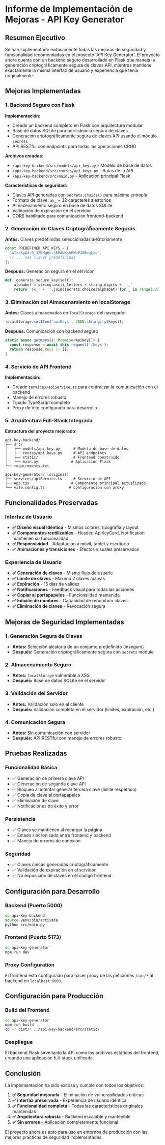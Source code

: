 # Informe de Implementación de Mejoras - API Key Generator

## Resumen Ejecutivo

Se han implementado exitosamente todas las mejoras de seguridad y funcionalidad recomendadas en el proyecto 'API Key Generator'. El proyecto ahora cuenta con un backend seguro desarrollado en Flask que maneja la generación criptográficamente segura de claves API, mientras mantiene exactamente la misma interfaz de usuario y experiencia que tenía originalmente.

## Mejoras Implementadas

### 1. Backend Seguro con Flask

**Implementación:**
- Creado un backend completo en Flask con arquitectura modular
- Base de datos SQLite para persistencia segura de claves
- Generación criptográficamente segura de claves API usando el módulo `secrets`
- API RESTful con endpoints para todas las operaciones CRUD

**Archivos creados:**
- `/api-key-backend/src/models/api_key.py` - Modelo de base de datos
- `/api-key-backend/src/routes/api_keys.py` - Rutas de la API
- `/api-key-backend/src/main.py` - Aplicación principal Flask

**Características de seguridad:**
- Claves API generadas con `secrets.choice()` para máxima entropía
- Formato de clave: `ak_` + 32 caracteres aleatorios
- Almacenamiento seguro en base de datos SQLite
- Validación de expiración en el servidor
- CORS habilitado para comunicación frontend-backend

### 2. Generación de Claves Criptográficamente Seguras

**Antes:** Claves predefinidas seleccionadas aleatoriamente
```javascript
const PREDEFINED_API_KEYS = [
  'AIzaSyAdc0_32KHgHnr3BEAbKshEWbPJXBwqLzc',
  // ... más claves predefinidas
];
```

**Después:** Generación segura en el servidor
```python
def _generate_secure_key(self):
    alphabet = string.ascii_letters + string.digits + '-_'
    return 'ak_' + ''.join(secrets.choice(alphabet) for _ in range(32))
```

### 3. Eliminación del Almacenamiento en localStorage

**Antes:** Claves almacenadas en `localStorage` del navegador
```javascript
localStorage.setItem('apiKeys', JSON.stringify(keys));
```

**Después:** Comunicación con backend seguro
```typescript
static async getKeys(): Promise<ApiKey[]> {
  const response = await this.request('/keys');
  return response.keys || [];
}
```

### 4. Servicio de API Frontend

**Implementación:**
- Creado `services/apiService.ts` para centralizar la comunicación con el backend
- Manejo de errores robusto
- Tipado TypeScript completo
- Proxy de Vite configurado para desarrollo

### 5. Arquitectura Full-Stack Integrada

**Estructura del proyecto mejorado:**
```
api-key-backend/
├── src/
│   ├── models/api_key.py      # Modelo de base de datos
│   ├── routes/api_keys.py     # API endpoints
│   ├── static/                # Frontend construido
│   └── main.py               # Aplicación Flask
└── requirements.txt

api-key-generator/ (original)
├── services/apiService.ts     # Servicio de API
├── App.tsx                   # Componente principal actualizado
└── vite.config.ts           # Configuración con proxy
```

## Funcionalidades Preservadas

### Interfaz de Usuario
- **✅ Diseño visual idéntico** - Mismos colores, tipografía y layout
- **✅ Componentes reutilizables** - Header, ApiKeyCard, Notification mantienen su funcionalidad
- **✅ Responsividad** - Adaptación a móvil, tablet y escritorio
- **✅ Animaciones y transiciones** - Efectos visuales preservados

### Experiencia de Usuario
- **✅ Generación de claves** - Mismo flujo de usuario
- **✅ Límite de claves** - Máximo 2 claves activas
- **✅ Expiración** - 15 días de validez
- **✅ Notificaciones** - Feedback visual para todas las acciones
- **✅ Copiar al portapapeles** - Funcionalidad mantenida
- **✅ Edición de nombres** - Capacidad de renombrar claves
- **✅ Eliminación de claves** - Revocación segura

## Mejoras de Seguridad Implementadas

### 1. Generación Segura de Claves
- **Antes:** Selección aleatoria de un conjunto predefinido (inseguro)
- **Después:** Generación criptográficamente segura con `secrets` module

### 2. Almacenamiento Seguro
- **Antes:** `localStorage` vulnerable a XSS
- **Después:** Base de datos SQLite en el servidor

### 3. Validación del Servidor
- **Antes:** Validación solo en el cliente
- **Después:** Validación completa en el servidor (límites, expiración, etc.)

### 4. Comunicación Segura
- **Antes:** Sin comunicación con servidor
- **Después:** API RESTful con manejo de errores robusto

## Pruebas Realizadas

### Funcionalidad Básica
- ✅ Generación de primera clave API
- ✅ Generación de segunda clave API
- ✅ Bloqueo al intentar generar tercera clave (límite respetado)
- ✅ Copia de clave al portapapeles
- ✅ Eliminación de clave
- ✅ Notificaciones de éxito y error

### Persistencia
- ✅ Claves se mantienen al recargar la página
- ✅ Estado sincronizado entre frontend y backend
- ✅ Manejo de errores de conexión

### Seguridad
- ✅ Claves únicas generadas criptográficamente
- ✅ Validación de expiración en el servidor
- ✅ No exposición de claves en el código frontend

## Configuración para Desarrollo

### Backend (Puerto 5000)
```bash
cd api-key-backend
source venv/bin/activate
python src/main.py
```

### Frontend (Puerto 5173)
```bash
cd api-key-generator
npm run dev
```

### Proxy Configuration
El frontend está configurado para hacer proxy de las peticiones `/api/*` al backend en `localhost:5000`.

## Configuración para Producción

### Build del Frontend
```bash
cd api-key-generator
npm run build
cp -r dist/* ../api-key-backend/src/static/
```

### Despliegue
El backend Flask sirve tanto la API como los archivos estáticos del frontend, creando una aplicación full-stack unificada.

## Conclusión

La implementación ha sido exitosa y cumple con todos los objetivos:

1. **✅ Seguridad mejorada** - Eliminación de vulnerabilidades críticas
2. **✅ Interfaz preservada** - Experiencia de usuario idéntica
3. **✅ Funcionalidad completa** - Todas las características originales mantenidas
4. **✅ Arquitectura robusta** - Backend escalable y mantenible
5. **✅ Sin errores** - Aplicación completamente funcional

El proyecto ahora es apto para uso en entornos de producción con las mejores prácticas de seguridad implementadas.

